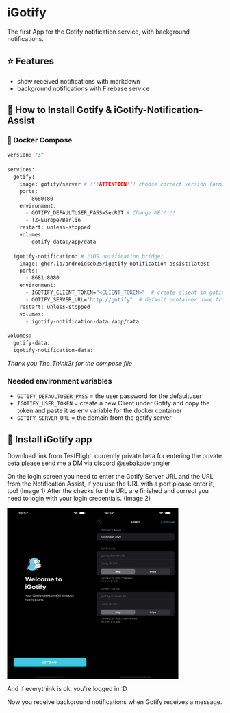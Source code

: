 # iGotify

The first App for the Gotify notification service, with background notifications.


## ⭐ Features

* show received notifications with markdown
* background notifications with Firebase service

## 🔧 How to Install Gotify & iGotify-Notification-Assist

### 🐳 Docker Compose

```bash
version: "3"

services:
  gotify:
    image: gotify/server # !!!ATTENTION!!! choose correct version (arm7, arm64)
    ports:
      - 8680:80
    environment:
      - GOTIFY_DEFAULTUSER_PASS=SecR3T # Change ME!!!!!
      - TZ=Europe/Berlin
    restart: unless-stopped
    volumes:
      - gotify-data:/app/data

  igotify-notification: # (iOS notification bridge)
    image: ghcr.io/androidseb25/igotify-notification-assist:latest
    ports:
      - 8681:8080
    environment:
      - IGOTIFY_CLIENT_TOKEN="<CLIENT_TOKEN>"  # create client in gotify an add here the client token
      - GOTIFY_SERVER_URL="http://gotify"  # default container name from gotify server
    restart: unless-stopped
    volumes:
      - igotify-notification-data:/app/data

volumes:
  gotify-data:
  igotify-notification-data:
```
*Thank you The_Think3r for the compose file*

### Needed environment variables

* `GOTIFY_DEFAULTUSER_PASS` = the user password for the defaultuser
* `IGOTIFY_USER_TOKEN` = create a new Client under Gotify and copy the token and paste it as env variable for the docker container
* `GOTIFY_SERVER_URL` = the domain from the gotify server

## 🔧 Install iGotify app

Download link from TestFlight: currently private beta
for entering the private beta please send me a DM via discord @sebakaderangler

On the login screen you need to enter the Gotify Server URL and the URL from the Notification Assist, if you use the URL with a port please enter it, too! (Image 1)
After the checks for the URL are finished and correct you need to login with your login credentials. (Image 2)

<div style="display: flex;">
  <img alt="login_screen_urls" src="https://github.com/androidseb25/iGotify-Notification-Assistent/blob/main/login_screen_1.png" data-canonical-src="https://github.com/androidseb25/iGotify-Notification-Assistent/blob/main/login_screen_1.png" width="200" height="400" />
  <img alt="login_screen_credentials" src="https://github.com/androidseb25/iGotify-Notification-Assistent/blob/main/login_screen_2.png" data-canonical-src="https://github.com/androidseb25/iGotify-Notification-Assistent/blob/main/login_screen_2.png" width="200" height="400" />
</div>

 
And if everythink is ok, you're logged in :D 

Now you receive background notifications when Gotify receives a message.
